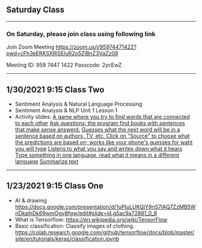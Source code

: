 
## Saturday Class 
---

### On Saturday, please join class using following link

Join Zoom Meeting
https://zoom.us/j/95974471422?pwd=cFh3eERKSXRlSEluR2o5ZjBnZ3VaZz09

Meeting ID: 959 7447 1422
Passcode: 2ycEwZ

<!-- ---
## Join Wechat group
![image](https://user-images.githubusercontent.com/24532787/92997150-b8461200-f4d6-11ea-84cf-ab2c029c06cf.png)
-->

---
## 1/30/2021 9:15 Class Two
* Sentiment Analysis & Natural Language Processing
* Sentiment Analysis & NLP Unit 1 Lesson 1
* Activity slides: 
    [A game where you try to find words that are connected to each other](https://research.google.com/semantris/&sa=D&ust=1611987504090000&usg=AOvVaw1pvpJpQbn0O9nDR3MJRILS)
    [Ask questions; the program find books with sentences that make sense answerd.](https://experiments.withgoogle.com/talk-to-books&sa=D&ust=1611987504090000&usg=AOvVaw3CLRHm2CkA2STLZ2ZVS6ru)
    [Guesses what the next word will be in a sentence based on authors, TV, etc. Click on "Source" to choose what the predictions are based on; works like your phone's guesses for waht you will type](https://botnik.org/apps/writer/?source%3D940aee28df1a09a0684969f6d97c4e20&sa=D&ust=1611987504091000&usg=AOvVaw1OsKpF_clVWMjHvMs4Rxmj)
    [Listens to what you say and writes down what it hears](https://www.google.com/intl/en/chrome/demos/speech.html&sa=D&ust=1611987504091000&usg=AOvVaw3VWvFuVPftVWkUlxv_Fgwv)
    [Type something in one language, read what it means in a different language](https://translate.google.com/&sa=D&ust=1611987504091000&usg=AOvVaw0tb1KUr3viwDE-mj5iXsws)
    [Summarize text ](https://resoomer.com/en/&sa=D&ust=1611987504091000&usg=AOvVaw2h292OsSTVVkFcjgUP8Vyt)


---
## 1/23/2021 9:15 Class One
* AI & drawing https://docs.google.com/presentation/d/1oPIuLUKQjY9nS7lAQ7ZzMB5WnDkajhDk69wmOgy8fgw/edit#slide=id.g5ac9a72881_0_8
* What is Tensorflow: https://en.wikipedia.org/wiki/TensorFlow
* Basic classification: Classify images of clothing.  https://colab.research.google.com/github/tensorflow/docs/blob/master/site/en/tutorials/keras/classification.ipynb




